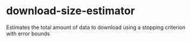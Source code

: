 # download-size-estimator
Estimates the total amount of data to download using a stopping criterion with error bounds
